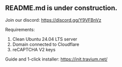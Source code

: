 ## README.md is under construction.

Join our discord: https://discord.gg/Y9VFBnVz

Requirements:
1. Clean Ubuntu 24.04 LTS server
2. Domain connected to Cloudflare
3. reCAPTCHA V2 keys

Guide and 1-click installer:
https://init.travium.net/
